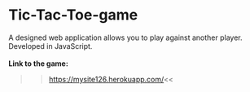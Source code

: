 # Tic-Tac-Toe-game
A designed web application allows you to play against another player. Developed in JavaScript. <br/><br/>
**Link to the game:**<br/>
>>https://mysite126.herokuapp.com/<<

